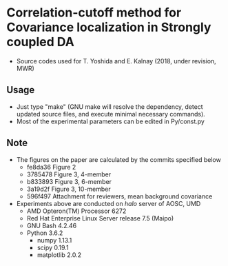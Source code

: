 # Correlation-cutoff method for Covariance localization in Strongly coupled DA
* Source codes used for T. Yoshida and E. Kalnay (2018, under revision, MWR)

## Usage
* Just type "make" (GNU make will resolve the dependency,
detect updated source files, and execute minimal necessary commands).
* Most of the experimental parameters can be edited in Py/const.py

## Note
* The figures on the paper are calculated by the commits specified below
    * fe8da36 Figure 2
    * 3785478 Figure 3, 4-member
    * b833893 Figure 3, 6-member
    * 3a19d2f Figure 3, 10-member
    * 596f497 Attachment for reviewers, mean background covariance
* Experiments above are conducted on *halo* server of AOSC, UMD
    * AMD Opteron(TM) Processor 6272
    * Red Hat Enterprise Linux Server release 7.5 (Maipo)
    * GNU Bash 4.2.46
    * Python 3.6.2
        * numpy 1.13.1
        * scipy 0.19.1
        * matplotlib 2.0.2
